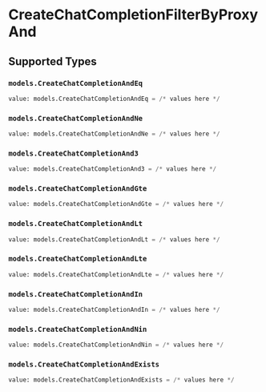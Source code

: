 # CreateChatCompletionFilterByProxyAnd


## Supported Types

### `models.CreateChatCompletionAndEq`

```python
value: models.CreateChatCompletionAndEq = /* values here */
```

### `models.CreateChatCompletionAndNe`

```python
value: models.CreateChatCompletionAndNe = /* values here */
```

### `models.CreateChatCompletionAnd3`

```python
value: models.CreateChatCompletionAnd3 = /* values here */
```

### `models.CreateChatCompletionAndGte`

```python
value: models.CreateChatCompletionAndGte = /* values here */
```

### `models.CreateChatCompletionAndLt`

```python
value: models.CreateChatCompletionAndLt = /* values here */
```

### `models.CreateChatCompletionAndLte`

```python
value: models.CreateChatCompletionAndLte = /* values here */
```

### `models.CreateChatCompletionAndIn`

```python
value: models.CreateChatCompletionAndIn = /* values here */
```

### `models.CreateChatCompletionAndNin`

```python
value: models.CreateChatCompletionAndNin = /* values here */
```

### `models.CreateChatCompletionAndExists`

```python
value: models.CreateChatCompletionAndExists = /* values here */
```

